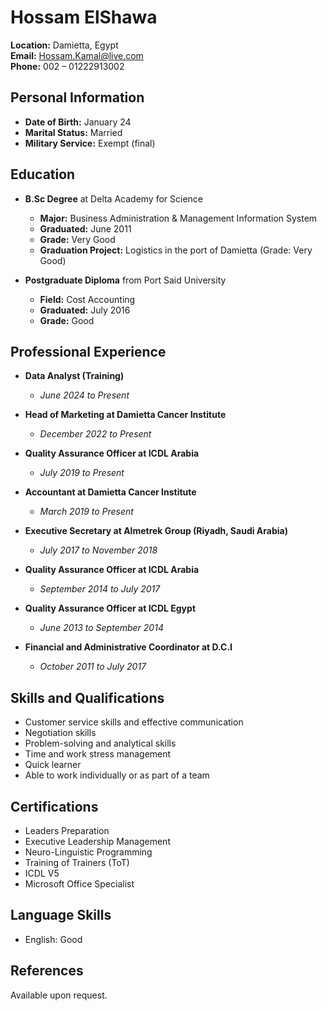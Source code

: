 # Hossam ElShawa

**Location:** Damietta, Egypt  
**Email:** Hossam.Kamal@live.com  
**Phone:** 002 – 01222913002

## Personal Information
- **Date of Birth:** January 24
- **Marital Status:** Married
- **Military Service:** Exempt (final)

## Education
- **B.Sc Degree** at Delta Academy for Science
  - **Major:** Business Administration & Management Information System
  - **Graduated:** June 2011
  - **Grade:** Very Good
  - **Graduation Project:** Logistics in the port of Damietta (Grade: Very Good)
  
- **Postgraduate Diploma** from Port Said University
  - **Field:** Cost Accounting
  - **Graduated:** July 2016
  - **Grade:** Good

## Professional Experience
- **Data Analyst (Training)**  
  - *June 2024 to Present*
  
- **Head of Marketing at Damietta Cancer Institute**  
  - *December 2022 to Present*
  
- **Quality Assurance Officer at ICDL Arabia**  
  - *July 2019 to Present*
  
- **Accountant at Damietta Cancer Institute**  
  - *March 2019 to Present*
  
- **Executive Secretary at Almetrek Group (Riyadh, Saudi Arabia)**  
  - *July 2017 to November 2018*
  
- **Quality Assurance Officer at ICDL Arabia**  
  - *September 2014 to July 2017*
  
- **Quality Assurance Officer at ICDL Egypt**  
  - *June 2013 to September 2014*
  
- **Financial and Administrative Coordinator at D.C.I**  
  - *October 2011 to July 2017*

## Skills and Qualifications
- Customer service skills and effective communication
- Negotiation skills
- Problem-solving and analytical skills
- Time and work stress management
- Quick learner
- Able to work individually or as part of a team

## Certifications
- Leaders Preparation
- Executive Leadership Management
- Neuro-Linguistic Programming
- Training of Trainers (ToT)
- ICDL V5
- Microsoft Office Specialist

## Language Skills
- English: Good

## References
Available upon request.
